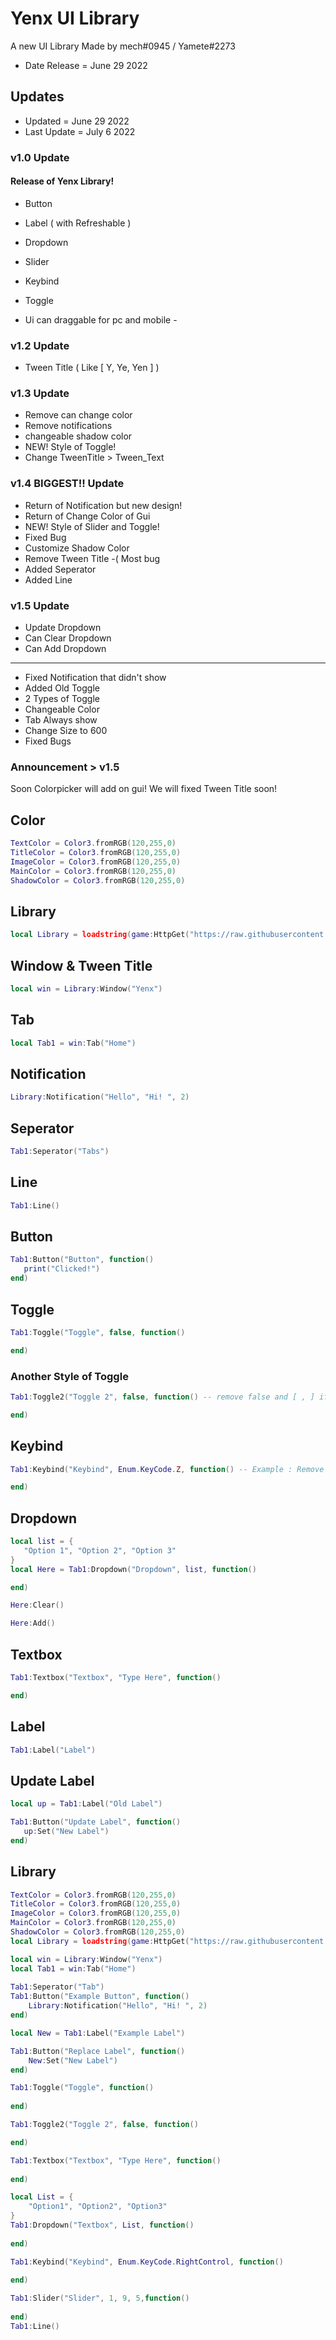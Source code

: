 # Yenx UI Library
A new UI Library Made by mech#0945 / Yamete#2273 
- Date Release = June 29 2022

## Updates
- Updated = June 29 2022
- Last Update = July 6 2022

### v1.0 Update
#### Release of Yenx Library! 
- Button
- Label ( with Refreshable )
- Dropdown
- Slider
- Keybind
- Toggle

- Ui can draggable for pc and mobile - 

### v1.2 Update
- Tween Title ( Like [ Y, Ye, Yen ] ) 

### v1.3 Update
- Remove can change color
- Remove notifications 
- changeable shadow color
- NEW! Style of Toggle! 
- Change TweenTitle > Tween_Text

### v1.4 BIGGEST!! Update
- Return of Notification but new design! 
- Return of Change Color of Gui
- NEW! Style of Slider and Toggle! 
- Fixed Bug
- Customize Shadow Color 
- Remove Tween Title -( Most bug 
- Added Seperator 
- Added Line

### v1.5 Update
- Update Dropdown
- Can Clear Dropdown
- Can Add Dropdown
------
- Fixed Notification that didn't show
- Added Old Toggle
- 2 Types of Toggle
- Changeable Color
- Tab Always show
- Change Size to 600
- Fixed Bugs

### Announcement > v1.5 
Soon Colorpicker will add on gui! 
We will fixed Tween Title soon! 

## Color
```lua
TextColor = Color3.fromRGB(120,255,0)
TitleColor = Color3.fromRGB(120,255,0)
ImageColor = Color3.fromRGB(120,255,0)
MainColor = Color3.fromRGB(120,255,0)
ShadowColor = Color3.fromRGB(120,255,0)
```

## Library
```lua
local Library = loadstring(game:HttpGet("https://raw.githubusercontent.com/Brineeee/Yenx/main/MainUI"))()
```

## Window & Tween Title
```lua
local win = Library:Window("Yenx")
```

## Tab
```lua
local Tab1 = win:Tab("Home")
```

## Notification 
```lua
Library:Notification("Hello", "Hi! ", 2)
```

## Seperator 
```lua
Tab1:Seperator("Tabs")
```

## Line 
```lua
Tab1:Line()
``` 

## Button
```lua
Tab1:Button("Button", function() 
   print("Clicked!") 
end) 
```

## Toggle
```lua
Tab1:Toggle("Toggle", false, function()

end) 
```
### Another Style of Toggle
```lua
Tab1:Toggle2("Toggle 2", false, function() -- remove false and [ , ] if toggle doesn't work

end) 
```

## Keybind
```lua
Tab1:Keybind("Keybind", Enum.KeyCode.Z, function() -- Example : Remove Z near of KeyCode and Replace it with F. 

end) 
```

## Dropdown
```lua
local list = {
   "Option 1", "Option 2", "Option 3"
} 
local Here = Tab1:Dropdown("Dropdown", list, function() 

end) 
```
```lua
Here:Clear() 
```
```lua
Here:Add() 
```

## Textbox
```lua
Tab1:Textbox("Textbox", "Type Here", function() 

end) 
```

## Label
```lua
Tab1:Label("Label") 
```

## Update Label
```lua
local up = Tab1:Label("Old Label")

Tab1:Button("Update Label", function()
   up:Set("New Label") 
end)
```
## Library
```lua
TextColor = Color3.fromRGB(120,255,0)
TitleColor = Color3.fromRGB(120,255,0)
ImageColor = Color3.fromRGB(120,255,0)
MainColor = Color3.fromRGB(120,255,0)
ShadowColor = Color3.fromRGB(120,255,0)
local Library = loadstring(game:HttpGet("https://raw.githubusercontent.com/Brineeee/Yenx/main/MainUI"))()

local win = Library:Window("Yenx")
local Tab1 = win:Tab("Home")
    
Tab1:Seperator("Tab") 
Tab1:Button("Example Button", function() 
    Library:Notification("Hello", "Hi! ", 2)
end) 

local New = Tab1:Label("Example Label")

Tab1:Button("Replace Label", function()
    New:Set("New Label") 
end) 

Tab1:Toggle("Toggle", function() 
    
end) 

Tab1:Toggle2("Toggle 2", false, function() 

end) 

Tab1:Textbox("Textbox", "Type Here", function()
    
end)

local List = {
    "Option1", "Option2", "Option3"
}
Tab1:Dropdown("Textbox", List, function()
    
end)

Tab1:Keybind("Keybind", Enum.KeyCode.RightControl, function()
    
end) 

Tab1:Slider("Slider", 1, 9, 5,function() 
    
end) 
Tab1:Line() 
```
